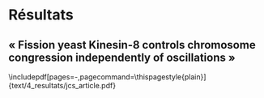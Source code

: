 # Résultats

## « Fission yeast Kinesin-8 controls chromosome congression independently of oscillations »

\includepdf[pages=-,pagecommand=\thispagestyle{plain}]{text/4_resultats/jcs_article.pdf}

